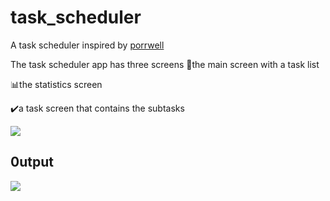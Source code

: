 # task_scheduler

A task scheduler inspired by [porrwell](https://dribbble.com/shots/20856723-Task-Manager-Mobile-IOS-App)

The task scheduler app has three screens 📄the main screen with a task list

📊the statistics screen

✔️a task screen that contains the subtasks



![](https://github.com/emjaycodes/task-scheduler/blob/master/taskimage.jpg)

## 0utput
![](https://github.com/emjaycodes/task-scheduler/blob/master/taskscheduler.gif)


